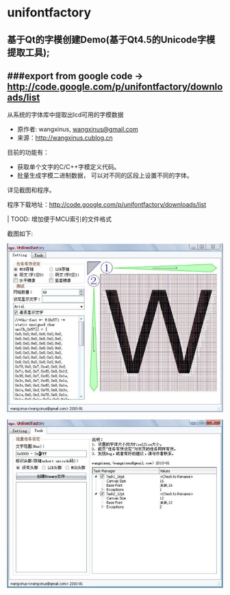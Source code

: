 unifontfactory
========

基于Qt的字模创建Demo(基于Qt4.5的Unicode字模提取工具);
----------------

###export from google code -> http://code.google.com/p/unifontfactory/downloads/list
-------------

从系统的字体库中提取出lcd可用的字模数据
* 原作者: wangxinus, <wangxinus@gmail.com>
* 来源：http://wangxinus.cublog.cn

目前的功能有：
* 获取单个文字的C/C++字模定义代码。
* 批量生成字模二进制数据， 可以对不同的区段上设置不同的字体。


详见截图和程序。

程序下载地址：http://code.google.com/p/unifontfactory/downloads/list

| TOOD:  增加便于MCU索引的文件格式

截图如下:

![1](https://github.com/godvmxi/unifontfactory/blob/master/table1.jpg?raw=true)


![logo](https://github.com/godvmxi/unifontfactory/blob/master/table2.jpg?raw=true)